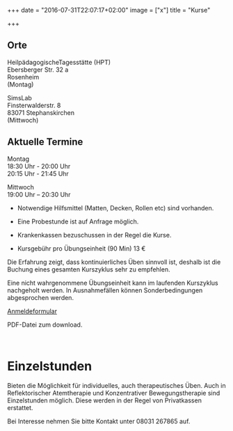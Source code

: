 +++
date = "2016-07-31T22:07:17+02:00"
image = ["x"]
title = "Kurse"

+++

## Orte

HeilpädagogischeTagesstätte (HPT)  
Ebersberger Str. 32 a  
Rosenheim   
(Montag)


SimsLab  
Finsterwalderstr. 8  
83071 Stephanskirchen   
(Mittwoch)
  
   
## Aktuelle Termine

Montag   
18:30 Uhr - 20:00 Uhr  
20:15 Uhr - 21:45 Uhr

Mittwoch  
19:00 Uhr – 20:30 Uhr

   
- Notwendige Hilfsmittel (Matten, Decken, Rollen etc) sind vorhanden.

- Eine Probestunde ist auf Anfrage möglich.

- Krankenkassen bezuschussen in der Regel die Kurse.

- Kursgebühr pro Übungseinheit (90 Min) 13 €

Die Erfahrung zeigt, dass kontinuierliches Üben sinnvoll ist, deshalb ist die Buchung eines gesamten Kurszyklus sehr zu empfehlen.

Eine nicht wahrgenommene Übungseinheit kann im laufenden Kurszyklus nachgeholt werden. In Ausnahmefällen können Sonderbedingungen abgesprochen werden.   

 <a href="/16HerbstKursausschreibung.pdf" target="_blank" class="btn">Anmeldeformular</a><p class="klein">PDF-Datei zum download.</p>
      <br/>
      
# Einzelstunden

Bieten die Möglichkeit für individuelles, auch therapeutisches Üben. Auch in Reflektorischer Atemtherapie und Konzentrativer Bewegungstherapie sind Einzelstunden möglich. Diese werden in der Regel von Privatkassen erstattet.  

Bei Interesse nehmen Sie bitte Kontakt unter 08031 267865 auf.